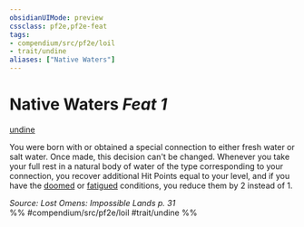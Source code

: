 ```yaml
---
obsidianUIMode: preview
cssclass: pf2e,pf2e-feat
tags:
- compendium/src/pf2e/loil
- trait/undine
aliases: ["Native Waters"]
---
```

# Native Waters  *Feat 1*  
[undine](undine-b2.md "Undine Ancestry & Heritage Trait")  


You were born with or obtained a special connection to either fresh water or salt water. Once made, this decision can't be changed. Whenever you take your full rest in a natural body of water of the type corresponding to your connection, you recover additional Hit Points equal to your level, and if you have the [doomed](conditions.md#Doomed) or [fatigued](conditions.md#Fatigued) conditions, you reduce them by 2 instead of 1.

*Source: Lost Omens: Impossible Lands p. 31*  
%% #compendium/src/pf2e/loil #trait/undine %%